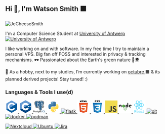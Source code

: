 ## Hi 👋, I'm Watson Smith 🟩
<p> 
  <img src="https://komarev.com/ghpvc/?username=JeCheeseSmith&label=Profile%20views&color=orange&style=flat" alt="JeCheeseSmith" /> 
</p>
<p>
   I'm a Computer Science Student at
<a href="https://www.uantwerpen.be/" target="_blank"> University of Antwerp
<img src="https://www.uantwerpen.be/favicon.ico" 
alt="University of Antwerp" 
width="16" height="16"/> </a> 
</p>
<p> I like working on and with software. In my free time I try to maintain a personal VPS. Big fan off FOSS and interested in privacy & tracking mechanisms. 🕶 
Passionated about the Earth's green nature 🌱🌍 </p>

🔭 As a hobby, next to my studies, I’m currently working on <a href="https://www.octubre.be/" target="_blank"> octubre </a> 🟧 & its planned derived projects! Stay tuned! :)

### Languages & Tools I use(d)

<p>
<a href="https://www.cprogramming.com/" target="_blank" rel="noreferrer"> <img src="https://raw.githubusercontent.com/devicons/devicon/master/icons/c/c-original.svg" alt="c" width="40" height="40"/> </a> 
<a href="https://www.w3schools.com/cpp/" target="_blank" rel="noreferrer"> <img src="https://raw.githubusercontent.com/devicons/devicon/master/icons/cplusplus/cplusplus-original.svg" alt="cplusplus" width="40" height="40"/> </a> 
<a href="https://www.postgresql.org" target="_blank" rel="noreferrer"> <img src="https://raw.githubusercontent.com/devicons/devicon/master/icons/postgresql/postgresql-original-wordmark.svg" alt="postgresql" width="40" height="40"/> </a>
<a href="https://www.python.org" target="_blank" rel="noreferrer"> <img src="https://raw.githubusercontent.com/devicons/devicon/master/icons/python/python-original.svg" alt="python" width="40" height="40"/> </a>
<a href="https://flask.palletsprojects.com/" target="_blank" rel="noreferrer"> <img src="https://www.vectorlogo.zone/logos/pocoo_flask/pocoo_flask-icon.svg" alt="flask" width="40" height="40"/> </a>
<a href="https://www.w3.org/html/" target="_blank" rel="noreferrer"> <img src="https://raw.githubusercontent.com/devicons/devicon/master/icons/html5/html5-original-wordmark.svg" alt="html5" width="40" height="40"/> </a>
<a href="https://www.w3schools.com/css/" target="_blank" rel="noreferrer"> <img src="https://raw.githubusercontent.com/devicons/devicon/master/icons/css3/css3-original-wordmark.svg" alt="css3" width="40" height="40"/> </a>
<a href="https://developer.mozilla.org/en-US/docs/Web/JavaScript" target="_blank" rel="noreferrer"> <img src="https://raw.githubusercontent.com/devicons/devicon/master/icons/javascript/javascript-original.svg" alt="javascript" width="40" height="40"/> </a>
<a href="https://nodejs.org" target="_blank" rel="noreferrer"> <img src="https://raw.githubusercontent.com/devicons/devicon/master/icons/nodejs/nodejs-original-wordmark.svg" alt="nodejs" width="40" height="40"/> </a>
<a href="https://reactjs.org/" target="_blank" rel="noreferrer"> <img src="https://raw.githubusercontent.com/devicons/devicon/master/icons/react/react-original-wordmark.svg" alt="react" width="40" height="40"/> </a>
<a href="https://git-scm.com/" target="_blank" rel="noreferrer"> <img src="https://www.vectorlogo.zone/logos/git-scm/git-scm-icon.svg" alt="git" width="40" height="40"/> </a>
<a href="https://www.docker.com/" target="_blank" rel="noreferrer"> <img src="https://www.docker.com/wp-content/uploads/2024/02/cropped-docker-logo-favicon-32x32.png" alt="docker" width="40" height="40"/> </a>
<a href="https://www.podman.io/" target="_blank" rel="noreferrer"> <img src="https://podman.io/favicon.ico" alt="podman" width="40" height="40"/> </a>

<a href="https://www.nextcloud.com/" target="_blank" rel="noreferrer"> <img src="https://nextcloud.com/c/uploads/2022/03/favicon.png" alt="Nextcloud" width="40" height="40"/> </a>
<a href="https://www.ubuntu.com/" target="_blank" rel="noreferrer"> <img src="https://assets.ubuntu.com/v1/be7e4cc6-COF-favicon-32x32.png" alt="Ubuntu" width="40" height="40"/> </a>
<a href="https://jira.atlassian.com/" target="_blank" rel="noreferrer"> <img src="https://jira.atlassian.com/favicon.ico" alt="Jira" width="40" height="40"/> </a>


